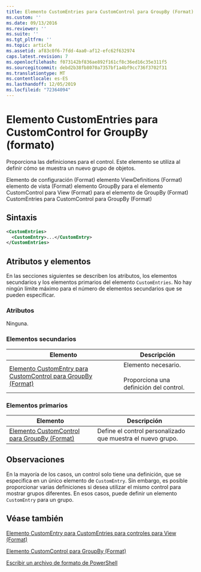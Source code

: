 ```yaml
---
title: Elemento CustomEntries para CustomControl para GroupBy (Format) | Microsoft Docs
ms.custom: ''
ms.date: 09/13/2016
ms.reviewer: ''
ms.suite: ''
ms.tgt_pltfrm: ''
ms.topic: article
ms.assetid: af83c0f6-7fdd-4aa0-af12-efc62f632974
caps.latest.revision: 7
ms.openlocfilehash: f073142bf836ae892f161cf8c36ed16c35e311f5
ms.sourcegitcommit: debd2b38fb8070a7357bf1a4bf9cc736f3702f31
ms.translationtype: MT
ms.contentlocale: es-ES
ms.lasthandoff: 12/05/2019
ms.locfileid: "72364094"
---
```

# <a name="customentries-element-for-customcontrol-for-groupby-format"></a>Elemento CustomEntries para CustomControl for GroupBy (formato)

Proporciona las definiciones para el control. Este elemento se utiliza al definir cómo se muestra un nuevo grupo de objetos.

Elemento de configuración (Format) elemento ViewDefinitions (Format) elemento de vista (Format) elemento GroupBy para el elemento CustomControl para View (Format) para el elemento de GroupBy (Format) CustomEntries para CustomControl para GroupBy (Format)

## <a name="syntax"></a>Sintaxis

```xml
<CustomEntries>
  <CustomEntry>...</CustomEntry>
</CustomEntries>
```

## <a name="attributes-and-elements"></a>Atributos y elementos

En las secciones siguientes se describen los atributos, los elementos secundarios y los elementos primarios del elemento `CustomEntries`. No hay ningún límite máximo para el número de elementos secundarios que se pueden especificar.

### <a name="attributes"></a>Atributos

Ninguna.

### <a name="child-elements"></a>Elementos secundarios

|Elemento|Descripción|
|-------------|-----------------|
|[Elemento CustomEntry para CustomControl para GroupBy (Format)](./customentry-element-for-customcontrol-for-groupby-format.md)|Elemento necesario.<br /><br /> Proporciona una definición del control.|

### <a name="parent-elements"></a>Elementos primarios

|Elemento|Descripción|
|-------------|-----------------|
|[Elemento CustomControl para GroupBy (Format)](./customcontrol-element-for-groupby-format.md)|Define el control personalizado que muestra el nuevo grupo.|

## <a name="remarks"></a>Observaciones

En la mayoría de los casos, un control solo tiene una definición, que se especifica en un único elemento de `CustomEntry`. Sin embargo, es posible proporcionar varias definiciones si desea utilizar el mismo control para mostrar grupos diferentes. En esos casos, puede definir un elemento `CustomEntry` para un grupo.

## <a name="see-also"></a>Véase también

[Elemento CustomEntry para CustomEntries para controles para View (Format)](./customentry-element-for-customentries-for-controls-for-view-format.md)

[Elemento CustomControl para GroupBy (Format)](./customcontrol-element-for-groupby-format.md)

[Escribir un archivo de formato de PowerShell](./writing-a-powershell-formatting-file.md)
